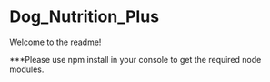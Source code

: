 # Dog_Nutrition_Plus

Welcome to the readme!

***Please use npm install in your console to get the required node modules.
